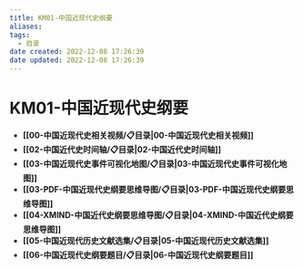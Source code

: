 ```yaml
---
title: KM01-中国近现代史纲要
aliases:
tags:
  - 目录
date created: 2022-12-08 17:26:39
date updated: 2022-12-08 17:26:39
---
```


# KM01-中国近现代史纲要

- **[[00-中国近现代史相关视频/📋目录|00-中国近现代史相关视频]]**
- **[[02-中国近代史时间轴/📋目录|02-中国近代史时间轴]]**
- **[[03-中国近现代史事件可视化地图/📋目录|03-中国近现代史事件可视化地图]]**
- **[[03-PDF-中国近现代史纲要思维导图/📋目录|03-PDF-中国近现代史纲要思维导图]]**
- **[[04-XMIND-中国近代史纲要思维导图/📋目录|04-XMIND-中国近代史纲要思维导图]]**
- **[[05-中国近现代历史文献选集/📋目录|05-中国近现代历史文献选集]]**
- **[[06-中国近现代史纲要题目/📋目录|06-中国近现代史纲要题目]]**
